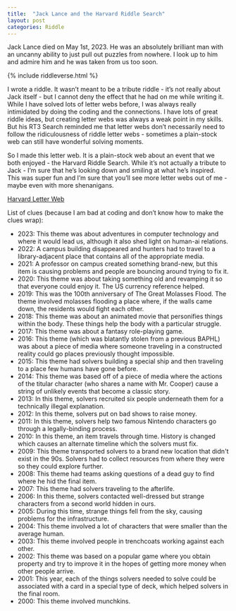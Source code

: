 ```yaml
---
title:  "Jack Lance and the Harvard Riddle Search"
layout: post
categories: Riddle
---
```


Jack Lance died on May 1st, 2023. He was an absolutely brilliant man with an uncanny ability to just pull out puzzles from nowhere. I look up to him and admire him and he was taken from us too soon.


{% include riddleverse.html %}

I wrote a riddle. It wasn’t meant to be a tribute riddle - it’s not really about Jack itself - but I cannot deny the effect that he had on me while writing it. While I have solved lots of letter webs before, I was always really intimidated by doing the coding and the connections. I have lots of great riddle ideas, but creating letter webs was always a weak point in my skills. But his RT3 Search reminded me that letter webs don’t necessarily need to follow the ridiculousness of riddle letter webs - sometimes a plain-stock web can still have wonderful solving moments.

So I made this letter web. It is a plain-stock web about an event that we both enjoyed - the Harvard Riddle Search. While it’s not actually a tribute to Jack - I’m sure that he’s looking down and smiling at what he’s inspired. This was super fun and I’m sure that you’ll see more letter webs out of me - maybe even with more shenanigans.

[Harvard Letter Web](/harvard/index.html)

List of clues (because I am bad at coding and don’t know how to make the clues wrap):

* 2023: This theme was about adventures in computer technology and where it would lead us, although it also shed light on human-ai relations.
* 2022: A campus building disappeared and hunters had to travel to a library-adjacent place that contains all of the appropriate media.
* 2021: A professor on campus created something brand-new, but this item is causing problems and people are bouncing around trying to fix it.
* 2020: This theme was about taking something old and revamping it so that everyone could enjoy it. The US currency reference helped.
* 2019: This was the 100th anniversary of The Great Molasses Flood. The theme involved molasses flooding a place where, if the walls came down, the residents would fight each other.
* 2018: This theme was about an animated movie that personifies things within the body. These things help the body with a particular struggle.
* 2017: This theme was about a fantasy role-playing game.
* 2016: This theme (which was blatantly stolen from a previous BAPHL) was about a piece of media where someone traveling in a constructed reality could go places previously thought impossible.
* 2015: This theme had solvers building a special ship and then traveling to a place few humans have gone before.
* 2014: This theme was based off of a piece of media where the actions of the titular character (who shares a name with Mr. Cooper) cause a string of unlikely events that become a classic story.
* 2013: In this theme, solvers recruited six people underneath them for a technically illegal explanation.
* 2012: In this theme, solvers put on bad shows to raise money.
* 2011: In this theme, solvers help two famous Nintendo characters go through a legally-binding process.
* 2010: In this theme, an item travels through time. History is changed which causes an alternate timeline which the solvers must fix.
* 2009: This theme transported solvers to a brand new location that didn't exist in the 90s. Solvers had to collect resources from where they were so they could explore further.
* 2008: This theme had teams asking questions of a dead guy to find where he hid the final item.
* 2007: This theme had solvers traveling to the afterlife.
* 2006: In this theme, solvers contacted well-dressed but strange characters from a second world hidden in ours.
* 2005: During this time, strange things fell from the sky, causing problems for the infrastructure.
* 2004: This theme involved a lot of characters that were smaller than the average human.
* 2003: This theme involved people in trenchcoats working against each other.
* 2002: This theme was based on a popular game where you obtain property and try to improve it in the hopes of getting more money when other people arrive.
* 2001: This year, each of the things solvers needed to solve could be associated with a card in a special type of deck, which helped solvers in the final room.
* 2000: This theme involved munchkins.


